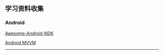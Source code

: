 ## 学习资料收集

### Android 

[Awesome-Android-NDK](https://github.com/JsonChao/Awesome-Android-NDK)

[Android MVVM](https://github.com/KunMinX/Jetpack-MVVM-Best-Practice)

----


